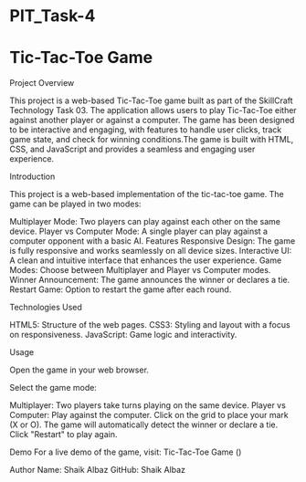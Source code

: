 # PIT_Task-4

# Tic-Tac-Toe Game

Project Overview

This project is a web-based Tic-Tac-Toe game built as part of the SkillCraft Technology Task 03. The application allows users to play Tic-Tac-Toe either against another player or against a computer. The game has been designed to be interactive and engaging, with features to handle user clicks, track game state, and check for winning conditions.The game is built with HTML, CSS, and JavaScript and provides a seamless and engaging user experience.

Introduction

This project is a web-based implementation of the tic-tac-toe game. The game can be played in two modes:

Multiplayer Mode:
Two players can play against each other on the same device.
Player vs Computer Mode: A single player can play against a computer opponent with a basic AI.
Features
Responsive Design:
The game is fully responsive and works seamlessly on all device sizes.
Interactive UI: A clean and intuitive interface that enhances the user experience.
Game Modes:
Choose between Multiplayer and Player vs Computer modes.
Winner Announcement: The game announces the winner or declares a tie.
Restart Game: Option to restart the game after each round.

Technologies Used

HTML5: Structure of the web pages.
CSS3: Styling and layout with a focus on responsiveness.
JavaScript: Game logic and interactivity.

Usage

Open the game in your web browser.

Select the game mode:

Multiplayer: Two players take turns playing on the same device.
Player vs Computer: Play against the computer.
Click on the grid to place your mark (X or O).
The game will automatically detect the winner or declare a tie.
Click "Restart" to play again.

Demo
For a live demo of the game, visit: Tic-Tac-Toe Game ()

Author
Name: Shaik Albaz
GitHub: Shaik Albaz
